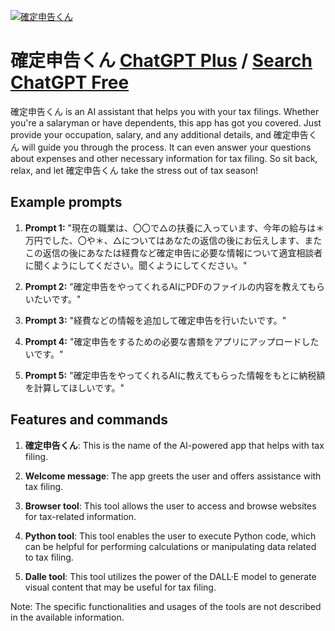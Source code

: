 
[![確定申告くん](https://files.oaiusercontent.com/file-9kLGmEiOUeDM9Fpzu0IiPjxU?se=2123-10-17T02%3A24%3A18Z&sp=r&sv=2021-08-06&sr=b&rscc=max-age%3D31536000%2C%20immutable&rscd=attachment%3B%20filename%3D58f676bf-c7df-4ca1-a269-74af5555abd3.png&sig=Ucnj%2B6ZL/8XIUklP6QKuiwNcf1tMJ749v4W5Ivd%2BdlI%3D)](https://chat.openai.com/g/g-LUymJgFdR-que-ding-shen-gao-kun)

# 確定申告くん [ChatGPT Plus](https://chat.openai.com/g/g-LUymJgFdR-que-ding-shen-gao-kun) / [Search ChatGPT Free](https://gptcall.net/index.html#/?search=%E7%A2%BA%E5%AE%9A%E7%94%B3%E5%91%8A%E3%81%8F%E3%82%93)

確定申告くん is an AI assistant that helps you with your tax filings. Whether you're a salaryman or have dependents, this app has got you covered. Just provide your occupation, salary, and any additional details, and 確定申告くん will guide you through the process. It can even answer your questions about expenses and other necessary information for tax filing. So sit back, relax, and let 確定申告くん take the stress out of tax season!

## Example prompts

1. **Prompt 1:** "現在の職業は、〇〇で△の扶養に入っています、今年の給与は＊万円でした、〇や＊、△についてはあなたの返信の後にお伝えします、またこの返信の後にあなたは経費など確定申告に必要な情報について適宜相談者に聞くようにしてください。聞くようにしてください。"

2. **Prompt 2:** "確定申告をやってくれるAIにPDFのファイルの内容を教えてもらいたいです。"

3. **Prompt 3:** "経費などの情報を追加して確定申告を行いたいです。"

4. **Prompt 4:** "確定申告をするための必要な書類をアプリにアップロードしたいです。"

5. **Prompt 5:** "確定申告をやってくれるAIに教えてもらった情報をもとに納税額を計算してほしいです。"


## Features and commands

1. **確定申告くん**: This is the name of the AI-powered app that helps with tax filing.

2. **Welcome message**: The app greets the user and offers assistance with tax filing.

3. **Browser tool**: This tool allows the user to access and browse websites for tax-related information.

4. **Python tool**: This tool enables the user to execute Python code, which can be helpful for performing calculations or manipulating data related to tax filing.

5. **Dalle tool**: This tool utilizes the power of the DALL·E model to generate visual content that may be useful for tax filing.

Note: The specific functionalities and usages of the tools are not described in the available information.


